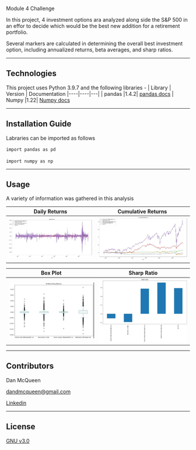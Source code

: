 Module 4 Challenge

In this project, 4 investment options ara analyzed along side the S&P 500 in an effor to decide which would be the best new addition for a retirement portfolio.

Several markers are calculated in determining the overall best investment option, including annualized returns, beta averages, and sharp ratios.

---

## Technologies

This project uses Python 3.9.7 and the following libraries - 
| Library | Version | Documentation
|----|----|---|
| pandas |1.4.2| [pandas docs](https://pandas.pydata.org/docs)
| Numpy |1.22| [Numpy docs](https://numpy.org/doc/stable/)

---

## Installation Guide

Labraries can be imported as follows
```
import pandas as pd

import numpy as np
```
---

## Usage

A variety of information was gathered in this analysis

|Daily Returns| Cumulative Returns|
|---|---|
![](images/daily_returns.JPG)|![](images/cumulative_returns.JPG)

|Box Plot|Sharp Ratio|
|---|---|
![](images/box_plot.JPG)|![](images/sharp_ratio.JPG)

---

## Contributors

Dan McQueen

dandmcqueen@gmail.com

[Linkedin](https://www.linkedin.com/in/dan-mcqueen-4a5980238/)

---

## License

[GNU v3.0](LICENSE)